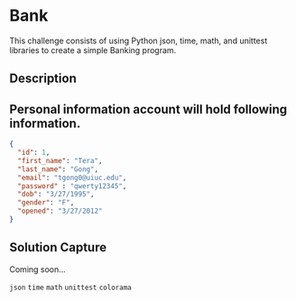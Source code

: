# Bank

This challenge consists of using Python json, time, math, and unittest libraries to create a simple Banking program.

## Description

## Personal information account will hold following information.
 
```json
{
  "id": 1,
  "first_name": "Tera",
  "last_name": "Gong",
  "email": "tgong0@uiuc.edu",
  "password" : "qwerty12345",
  "dob": "3/27/1995",
  "gender": "F",
  "opened": "3/27/2012"
}
```

## Solution Capture

Coming soon...

```json``` ```time``` ```math``` ```unittest``` ```colorama```
